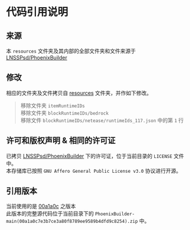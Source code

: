 # 代码引用说明

## 来源
本 `resources` 文件夹及其内部的全部文件夹和文件来源于 [LNSSPsd/PhoenixBuilder](https://github.com/LNSSPsd/PhoenixBuilder/)

## 修改
相应的文件夹及文件拷贝自 [resources](https://github.com/LNSSPsd/PhoenixBuilder/tree/main/resources) 文件夹，并作如下修改。
> 移除文件夹 `itemRuntimeIDs`<br>
> 移除文件夹 `blockRuntimeIDs/bedrock`<br>
> 移除文件 `blockRuntimeIDs/netease/runtimeIds_117.json` 中的第 `1` 行

## 许可和版权声明 & 相同的许可证
已拷贝 [LNSSPsd/PhoenixBuilder](https://github.com/LNSSPsd/PhoenixBuilder/) 下的许可证，位于当前目录的 `LICENSE` 文件中。<br>
本存储库已按照 `GNU Affero General Public License v3.0` 协议进行开源。

## 引用版本
当前使用的是 [00a1a0c](https://github.com/LNSSPsd/PhoenixBuilder/commit/00a1a0c7e3b7ce3a80f8789ee9589b4dfd9c8254) 之版本<br>
此版本的完整源代码位于当前目录下的 `PhoenixBuilder-main(00a1a0c7e3b7ce3a80f8789ee9589b4dfd9c8254).zip` 中。

